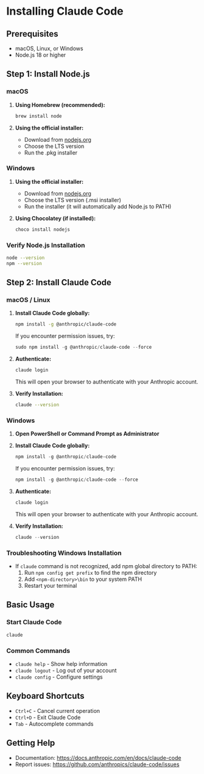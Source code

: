 # Installing Claude Code

## Prerequisites
- macOS, Linux, or Windows
- Node.js 18 or higher

## Step 1: Install Node.js

### macOS
1. **Using Homebrew (recommended):**
   ```bash
   brew install node
   ```
   
2. **Using the official installer:**
   - Download from [nodejs.org](https://nodejs.org/)
   - Choose the LTS version
   - Run the .pkg installer

### Windows
1. **Using the official installer:**
   - Download from [nodejs.org](https://nodejs.org/)
   - Choose the LTS version (.msi installer)
   - Run the installer (it will automatically add Node.js to PATH)
   
2. **Using Chocolatey (if installed):**
   ```powershell
   choco install nodejs
   ```

### Verify Node.js Installation
```bash
node --version
npm --version
```

## Step 2: Install Claude Code

### macOS / Linux

1. **Install Claude Code globally:**
   ```bash
   npm install -g @anthropic/claude-code
   ```

   If you encounter permission issues, try:
   ```powershell
   sudo npm install -g @anthropic/claude-code --force
   ```
2. **Authenticate:**
   ```bash
   claude login
   ```
   This will open your browser to authenticate with your Anthropic account.

3. **Verify Installation:**
   ```bash
   claude --version
   ```

### Windows

1. **Open PowerShell or Command Prompt as Administrator**

2. **Install Claude Code globally:**
   ```powershell
   npm install -g @anthropic/claude-code
   ```
   
   If you encounter permission issues, try:
   ```powershell
   npm install -g @anthropic/claude-code --force
   ```

3. **Authenticate:**
   ```powershell
   claude login
   ```
   This will open your browser to authenticate with your Anthropic account.

4. **Verify Installation:**
   ```powershell
   claude --version
   ```

### Troubleshooting Windows Installation
- If `claude` command is not recognized, add npm global directory to PATH:
  1. Run `npm config get prefix` to find the npm directory
  2. Add `<npm-directory>\bin` to your system PATH
  3. Restart your terminal

## Basic Usage

### Start Claude Code
```bash
claude
```


### Common Commands
- `claude help` - Show help information
- `claude logout` - Log out of your account
- `claude config` - Configure settings

## Keyboard Shortcuts
- `Ctrl+C` - Cancel current operation
- `Ctrl+D` - Exit Claude Code
- `Tab` - Autocomplete commands

## Getting Help
- Documentation: https://docs.anthropic.com/en/docs/claude-code
- Report issues: https://github.com/anthropics/claude-code/issues